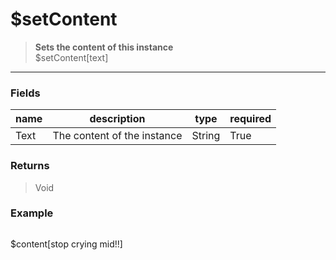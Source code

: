 # **$setContent**
> **Sets the content of this instance** <br/>
> $setContent[text]
- - -

### Fields
| name | description | type | required |
|------|-------------|------|----------|
| Text | The content of the instance | String | True |

### Returns
> Void

### Example
> ```php
$content[stop crying mid!!]
```